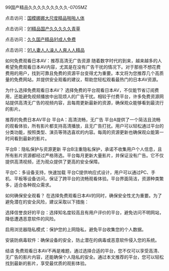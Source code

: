 
99国产精品久久久久久久久久久-0705MZ

点击访问：<a href="https://heiliaoga6s9v.pages.dev">国模娜娜大尺度精品啪啪人体</a>

点击访问：<a href="https://heiliaoow5kzm.pages.dev">91精品国产久久久久久青草</a>

点击访问：<a href="https://heiliao2dmwwy.pages.dev">久久国产精品91成人免费</a>

点击访问：<a href="https://heiliaoll4qsx.pages.dev">91人妻人人澡人人爽人人精品</a>



如何免费观看日本AV：推荐高清无广告资源
随着数字时代的到来，越来越多的人希望免费观看日本AV内容，尤其是在没有广告干扰的情况下。对于那些不想花费费用的用户，找到可靠且免费的资源平台变得尤为重要。本文将为您推荐几个高质量的免费网站，并提供安全观看的建议，帮助您轻松观看最热门的日本AV资源。

为什么选择免费观看日本AV？
选择免费的平台观看日本AV，不仅能节省订阅费用，还能避免视频播放中出现烦人的广告干扰。相较于付费平台，许多免费资源网站提供高清无广告的视频内容，且每周更新最新的资源，确保观众能够看到最流行的影片。

推荐的免费日本AV平台
平台A：高清流畅，无广告
平台A提供了一个简洁且流畅的观看体验，所有影片都支持高清播放，且无广告打扰。用户可以轻松通过平台的分类功能，按照类型、演员等筛选喜欢的内容。每周的资源更新也确保观众能第一时间看到最新的影片。

平台B：隐私保护与资源更新
平台B注重隐私保护，承诺不收集用户个人信息，且所有影片资源都经过严格筛选。平台每月更新大量影片，并保证没有广告。它不仅提供高清视频，还为观众提供了更高的安全保障。

平台C：多设备支持，快速加载
平台C提供响应式设计，用户可以通过PC、手机、平板等设备访问，保证了跨平台的流畅观看体验。平台界面简洁，资源种类繁多，适合各种观众需求。

如何确保安全观看？
在选择免费观看日本AV的同时，确保安全性尤为重要。为了避免潜在的安全风险，建议采取以下措施：

选择信誉良好的平台：选择知名度较高且有用户评价的平台，避免访问不明网站，降低遭遇恶意软件的风险。

启用浏览器隐私模式：保护您的上网隐私，避免平台收集您的个人数据。

安装防病毒软件：确保设备的安全，防止潜在的病毒或恶意软件侵入您的系统。

结语
免费观看日本AV不再是难题，通过选择合适的平台，您不仅可以享受高清、无广告的影片内容，还能确保个人隐私的安全。通过本文推荐的平台，您可以轻松找到最新的影片，享受最优质的观影体验。





<span style="display:none;">[Canonical link](  ）</span>
